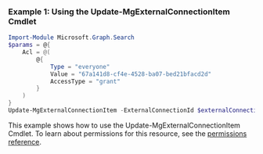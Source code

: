 ### Example 1: Using the Update-MgExternalConnectionItem Cmdlet
```powershell
Import-Module Microsoft.Graph.Search
$params = @{
	Acl = @(
		@{
			Type = "everyone"
			Value = "67a141d8-cf4e-4528-ba07-bed21bfacd2d"
			AccessType = "grant"
		}
	)
}
Update-MgExternalConnectionItem -ExternalConnectionId $externalConnectionId -ExternalItemId $externalItemId -BodyParameter $params
```
This example shows how to use the Update-MgExternalConnectionItem Cmdlet.
To learn about permissions for this resource, see the [permissions reference](/graph/permissions-reference).
